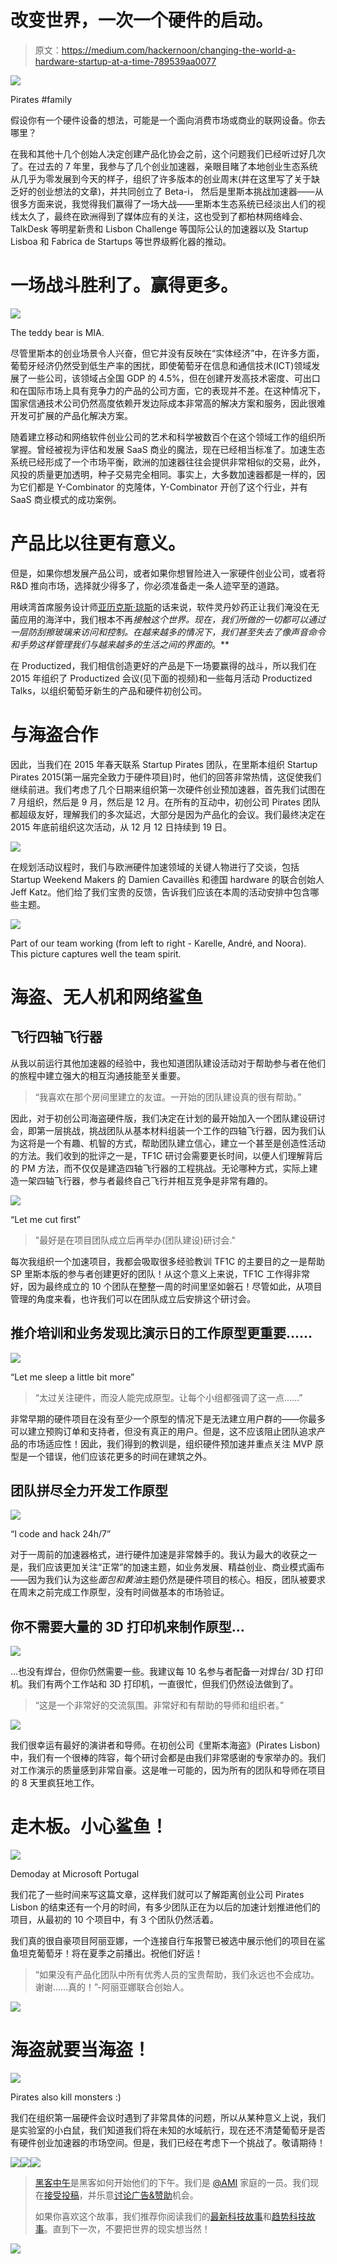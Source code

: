 # 改变世界，一次一个硬件的启动。

> 原文：<https://medium.com/hackernoon/changing-the-world-a-hardware-startup-at-a-time-789539aa0077>

![](img/c9da8f6c246d03f4f443377451bcd4c0.png)

Pirates #family

假设你有一个硬件设备的想法，可能是一个面向消费市场或商业的联网设备。你去哪里？

在我和其他十几个创始人决定创建产品化协会之前，这个问题我们已经听过好几次了。在过去的 7 年里，我参与了几个创业加速器，亲眼目睹了本地创业生态系统从几乎为零发展到今天的样子，组织了许多版本的创业周末(并在这里写了关于缺乏好的创业想法的文章)，并共同创立了 Beta-i， 然后是里斯本挑战加速器——从很多方面来说，我觉得我们赢得了一场大战——里斯本生态系统已经淡出人们的视线太久了，最终在欧洲得到了媒体应有的关注，这也受到了都柏林网络峰会、TalkDesk 等明星新贵和 Lisbon Challenge 等国际公认的加速器以及 Startup Lisboa 和 Fabrica de Startups 等世界级孵化器的推动。

# 一场战斗胜利了。赢得更多。

![](img/0a182f1039fc796c51790421d44cf653.png)

The teddy bear is MIA.

尽管里斯本的创业场景令人兴奋，但它并没有反映在“实体经济”中，在许多方面，葡萄牙经济仍然受到低生产率的困扰，即使葡萄牙在信息和通信技术(ICT)领域发展了一些公司，该领域占全国 GDP 的 4.5%，但在创建开发高技术密度、可出口和在国际市场上具有竞争力的产品的公司方面，它的表现并不差。在这种情况下，国家信通技术公司仍然高度依赖开发边际成本非常高的解决方案和服务，因此很难开发可扩展的产品化解决方案。

随着建立移动和网络软件创业公司的艺术和科学被数百个在这个领域工作的组织所掌握。曾经被视为评估和发展 SaaS 商业的魔法，现在已经相当标准了。加速生态系统已经形成了一个市场平衡，欧洲的加速器往往会提供非常相似的交易，此外，风投的质量更加透明，种子交易完全相同。事实上，大多数加速器都是一样的，因为它们都是 Y-Combinator 的克隆体，Y-Combinator 开创了这个行业，并有 SaaS 商业模式的成功案例。

# **产品比以往更有意义。**

但是，如果你想发展产品公司，或者如果你想冒险进入一家硬件创业公司，或者将 R&D 推向市场，选择就少得多了，你必须准备走一条人迹罕至的道路。

用峡湾首席服务设计师[亚历克斯·琼斯](/@alexmarkjones)的话来说，软件灵丹妙药正让我们淹没在无菌应用的海洋中，我们根本不再*接触这个世界。现在，我们所做的一切都可以通过一层防刮擦玻璃来访问和控制。在越来越多的情况下，我们甚至失去了像声音命令和手势这样管理我们与越来越多的生活之间的界面的*。**

在 Productized，我们相信创造更好的产品是下一场要赢得的战斗，所以我们在 2015 年组织了 Productized 会议(见下面的视频)和一些每月活动 Productized Talks，以组织葡萄牙新生的产品和硬件初创公司。

# 与海盗合作

因此，当我们在 2015 年春天联系 Startup Pirates 团队，在里斯本组织 Startup Pirates 2015(第一届完全致力于硬件项目)时，他们的回答非常热情，这促使我们继续前进。我们考虑了几个日期来组织第一次硬件创业预加速器，首先我们试图在 7 月组织，然后是 9 月，然后是 12 月。在所有的互动中，初创公司 Pirates 团队都超级友好，理解我们的多次延迟，大部分是因为产品化的会议。我们最终决定在 2015 年底前组织这次活动，从 12 月 12 日持续到 19 日。

![](img/0d4c5b7f16419f1bbc26e360de51f039.png)

在规划活动议程时，我们与欧洲硬件加速领域的关键人物进行了交谈，包括 Startup Weekend Makers 的 Damien Cavaillès 和德国 hardware 的联合创始人 Jeff Katz。他们给了我们宝贵的反馈，告诉我们应该在本周的活动安排中包含哪些主题。

![](img/3d46c65fb28b23b9d1e745ff848b30b3.png)

Part of our team working (from left to right - Karelle, André, and Noora). This picture captures well the team spirit.

# 海盗、无人机和网络鲨鱼

## 飞行四轴飞行器

从我以前运行其他加速器的经验中，我也知道团队建设活动对于帮助参与者在他们的旅程中建立强大的相互沟通技能至关重要。

> “我喜欢在那个房间里建立的友谊。一开始的团队建设真的很有帮助。”

因此，对于初创公司海盗硬件版，我们决定在计划的最开始加入一个团队建设研讨会，即第一层挑战，挑战团队从基本材料组装一个工作的四轴飞行器，因为我们认为这将是一个有趣、机智的方式，帮助团队建立信心，建立一个甚至是创造性活动的方法。我们收到的批评之一是，TF1C 研讨会需要更长时间，以便人们理解背后的 PM 方法，而不仅仅是建造四轴飞行器的工程挑战。无论哪种方式，实际上建造一架四轴飞行器，参与者最终自己飞行并相互竞争是非常有趣的。

![](img/145f22a3665f5118fe443dd5d0c89fe4.png)

“Let me cut first”

> "最好是在项目团队成立后再举办(团队建设)研讨会."

每次我组织一个加速项目，我都会吸取很多经验教训 TF1C 的主要目的之一是帮助 SP 里斯本版的参与者创建更好的团队！从这个意义上来说，TF1C 工作得非常好，因为最终成立的 10 个团队在整整一周的时间里坚如磐石！尽管如此，从项目管理的角度来看，也许我们可以在团队成立后安排这个研讨会。

## **推介培训和业务发现比演示日的工作原型更重要……**

![](img/6357d92a88bc9c2b1b284470b168ff32.png)

“Let me sleep a little bit more”

> “太过关注硬件，而没人能完成原型。让每个小组都强调了这一点……”

非常早期的硬件项目在没有至少一个原型的情况下是无法建立用户群的——你最多可以建立预购订单和支持者，但没有真正的用户。但是，这不应该阻止团队追求产品的市场适应性！因此，我们得到的教训是，组织硬件预加速并重点关注 MVP 原型是一个错误，他们应该花更多的时间在建筑之外。

## **团队拼尽全力开发工作原型**

![](img/ed005add62e2830a22ba0aeb9a3be95d.png)

“I code and hack 24h/7”

对于一周前的加速器格式，进行硬件加速是非常棘手的。我认为最大的收获之一是，我们应该更加关注“正常”的加速主题，如业务发展、精益创业、商业模式画布——因为我们认为这些*面包和黄油*主题仍然是硬件项目的核心。相反，团队被要求在周末之前完成工作原型，没有时间做基本的市场验证。

## **你不需要大量的 3D 打印机来制作原型…**

![](img/e94412c2a54543c66e41467c96126ad9.png)

…也没有焊台，但你仍然需要一些。我建议每 10 名参与者配备一对焊台/ 3D 打印机。我们有两个工作站和 3D 打印机，一直很忙，但我们仍然设法做到了。

> “这是一个非常好的交流氛围。非常好和有帮助的导师和组织者。”

![](img/52bbbec368047e469aa3d8958e270a6b.png)

我们很幸运有最好的演讲者和导师。在初创公司《里斯本海盗》(Pirates Lisbon)中，我们有一个很棒的阵容，每个研讨会都是由我们非常感谢的专家举办的。我们对工作演示的质量感到非常自豪。这是唯一可能的，因为所有的团队和导师在项目的 8 天里疯狂地工作。

# 走木板。小心鲨鱼！

![](img/458c4f9cd02711f239610a91c4e66b27.png)

Demoday at Microsoft Portugal

我们花了一些时间来写这篇文章，这样我们就可以了解距离创业公司 Pirates Lisbon 的结束还有一个月的时间，有多少团队正在为以后的加速计划推进他们的项目，从最初的 10 个项目中，有 3 个团队仍然活着。

我们真的很自豪项目阿丽亚娜，一个连接自行车报警已被选中展示他们的项目在鲨鱼坦克葡萄牙！将在夏季之前播出。祝他们好运！

> “如果没有产品化团队中所有优秀人员的宝贵帮助，我们永远也不会成功。谢谢……真的！”-阿丽亚娜联合创始人。

![](img/02f1581822e4acba551a5497334eb19a.png)

# 海盗就要当海盗！

![](img/6fb1cf7fcaaa2f0e91b51ccb30c4fdcc.png)

Pirates also kill monsters :)

我们在组织第一届硬件会议时遇到了非常具体的问题，所以从某种意义上说，我们是实验室的小白鼠，我们知道我们将在未知的水域航行，现在还不清楚葡萄牙是否有硬件创业加速器的市场空间。但是，我们已经在考虑下一个挑战了。敬请期待！

[![](img/50ef4044ecd4e250b5d50f368b775d38.png)](http://bit.ly/HackernoonFB)[![](img/979d9a46439d5aebbdcdca574e21dc81.png)](https://goo.gl/k7XYbx)[![](img/2930ba6bd2c12218fdbbf7e02c8746ff.png)](https://goo.gl/4ofytp)

> [黑客中午](http://bit.ly/Hackernoon)是黑客如何开始他们的下午。我们是 [@AMI](http://bit.ly/atAMIatAMI) 家庭的一员。我们现在[接受投稿](http://bit.ly/hackernoonsubmission)，并乐意[讨论广告&赞助](mailto:partners@amipublications.com)机会。
> 
> 如果你喜欢这个故事，我们推荐你阅读我们的[最新科技故事](http://bit.ly/hackernoonlatestt)和[趋势科技故事](https://hackernoon.com/trending)。直到下一次，不要把世界的现实想当然！

[![](img/be0ca55ba73a573dce11effb2ee80d56.png)](https://goo.gl/Ahtev1)